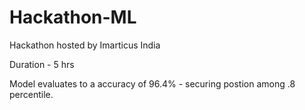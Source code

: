 # Hackathon-ML

Hackathon hosted by  Imarticus India

Duration - 5 hrs

Model evaluates to a accuracy of 96.4% - securing postion among .8 percentile. 
